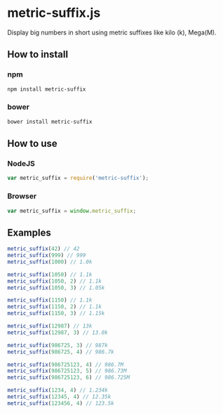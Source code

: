 # metric-suffix.js
Display big numbers in short using metric suffixes like kilo (k), Mega(M).

## How to install

### npm
```sh
npm install metric-suffix
```

### bower
```sh
bower install metric-suffix
```

## How to use

### NodeJS
```js
var metric_suffix = require('metric-suffix');
```

### Browser
```js
var metric_suffix = window.metric_suffix;
```

## Examples

```js
metric_suffix(42) // 42
metric_suffix(999) // 999
metric_suffix(1000) // 1.0k

metric_suffix(1050) // 1.1k
metric_suffix(1050, 2) // 1.1k
metric_suffix(1050, 3) // 1.05k

metric_suffix(1150) // 1.1k
metric_suffix(1150, 2) // 1.1k
metric_suffix(1150, 3) // 1.15k

metric_suffix(12987) // 13k
metric_suffix(12987, 3) // 13.0k

metric_suffix(986725, 3) // 987k
metric_suffix(986725, 4) // 986.7k

metric_suffix(986725123, 4) // 986.7M
metric_suffix(986725123, 5) // 986.73M
metric_suffix(986725123, 6) // 986.725M

metric_suffix(1234, 4) // 1.234k
metric_suffix(12345, 4) // 12.35k
metric_suffix(123456, 4) // 123.5k
```
